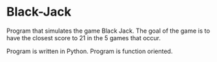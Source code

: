 # Black-Jack

Program that simulates the game Black Jack.
The goal of the game is to have the closest score to 21 in the 5 games that occur.

Program is written in Python.
Program is function oriented.
